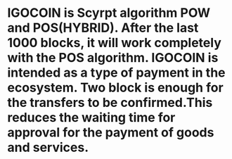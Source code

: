 # IGOCOIN is Scyrpt algorithm POW and POS(HYBRID). After the last 1000 blocks, it will work completely with the POS algorithm. IGOCOIN is intended as a type of payment in the ecosystem. Two block is enough for the transfers to be confirmed.This reduces the waiting time for approval for the payment of goods and services.

